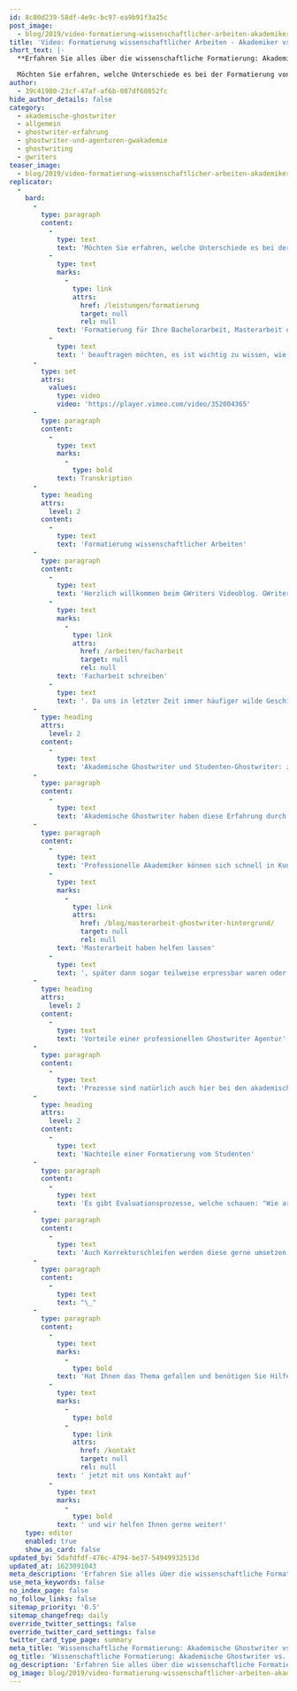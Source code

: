```yaml
---
id: 8c80d239-58df-4e9c-bc97-ea9b91f3a25c
post_image:
  - blog/2019/video-formatierung-wissenschaftlicher-arbeiten-akademiker-vs-studenten/2018-12-04-formatierung-wissenschaftlicher-arbeiten-studenten-classic_Thumbnail.png
title: 'Video: Formatierung wissenschaftlicher Arbeiten - Akademiker vs. Studenten'
short_text: |-
  **Erfahren Sie alles über die wissenschaftliche Formatierung: Akademiker und Studenten im Vergleich. Treffen Sie mit GWriters.de die richtige Entscheidung!**

  Möchten Sie erfahren, welche Unterschiede es bei der Formatierung von wissenschaftlichen Arbeiten zwischen Studenten und Akademikern gibt? Egal ob Sie eine Formatierung für Ihre Bachelorarbeit, Masterarbeit oder Doktorarbeit beauftragen möchten, es ist wichtig zu wissen,...
author:
  - 39c41980-23cf-47af-af6b-087df68052fc
hide_author_details: false
category:
  - akademische-ghostwriter
  - allgemein
  - ghostwriter-erfahrung
  - ghostwriter-und-agenturen-gwakademie
  - ghostwriting
  - gwriters
teaser_image:
  - blog/2019/video-formatierung-wissenschaftlicher-arbeiten-akademiker-vs-studenten/2018-12-04-formatierung-wissenschaftlicher-arbeiten-studenten-classic_Thumbnail.png
replicator:
  -
    bard:
      -
        type: paragraph
        content:
          -
            type: text
            text: 'Möchten Sie erfahren, welche Unterschiede es bei der Formatierung von wissenschaftlichen Arbeiten zwischen Studenten und Akademikern gibt? Egal ob Sie eine '
          -
            type: text
            marks:
              -
                type: link
                attrs:
                  href: /leistungen/formatierung
                  target: null
                  rel: null
            text: 'Formatierung für Ihre Bachelorarbeit, Masterarbeit oder Doktorarbeit'
          -
            type: text
            text: ' beauftragen möchten, es ist wichtig zu wissen, wie sich der Service eines professionellen akademischen Ghostwriters von dem eines Studenten-Ghostwriters unterscheidet, der akademische Arbeiten lediglich nebenberuflich als Zuverdienst verfasst, korrigiert und formatiert. Es werden im Video Themen wie Erfahrung, Sicherheit und Preise angesprochen und Sie erhalten von uns eine ausreichende Informationsbasis, um die richtige Entscheidung für Ihre wissenschaftliche Arbeit zu treffen.'
      -
        type: set
        attrs:
          values:
            type: video
            video: 'https://player.vimeo.com/video/352004365'
      -
        type: paragraph
        content:
          -
            type: text
            marks:
              -
                type: bold
            text: Transkription
      -
        type: heading
        attrs:
          level: 2
        content:
          -
            type: text
            text: 'Formatierung wissenschaftlicher Arbeiten'
      -
        type: paragraph
        content:
          -
            type: text
            text: 'Herzlich willkommen beim GWriters Videoblog. GWriters ist eine Ghostwriter Agentur mit Erfahrung seit 2013. Dementsprechend haben wir natürlich auch Erfahrung in der Formatierung wissenschaftlicher Texte, egal ob Sie Ihre Seminararbeit oder '
          -
            type: text
            marks:
              -
                type: link
                attrs:
                  href: /arbeiten/facharbeit
                  target: null
                  rel: null
            text: 'Facharbeit schreiben'
          -
            type: text
            text: '. Da uns in letzter Zeit immer häufiger wilde Geschichten von Leistungen durch Studenten zu Ohren gekommen sind wollen wir Euch heute einmal den Unterschied zwischen Akademikern und Studenten in diesem Leistungsbereich zeigen. Wie sieht es denn aus, bei der Erfahrung mit der Formatierung wissenschaftlicher Texte?'
      -
        type: heading
        attrs:
          level: 2
        content:
          -
            type: text
            text: 'Akademische Ghostwriter und Studenten-Ghostwriter: zentraleUnterschiede'
      -
        type: paragraph
        content:
          -
            type: text
            text: 'Akademische Ghostwriter haben diese Erfahrung durch langjährige Zusammenarbeit mit unterschiedlichsten Auftraggebern, mit Ghostwriter Agenturen und wissen somit, wie wissenschaftliche Texte aussehen müssen, falls es keine Vorgaben von der Hochschule gibt und auch wenn es Vorgaben von der Hochschule gibt, können sich diese Ghostwriter natürlich schnell einarbeiten und wissen, wo man was verändern muss, damit am Ende alles stimmt. Bei Studenten-Ghostwritern hingegen hat man oftmals das Problem, dass wichtige Formatierungsvorschriften übersehen oder missverstanden werden können und somit die Qualität leider nicht mehr gegeben ist. Gleiches bei der Einarbeitung: zum einen gibt es hier einen Zeitvorteil bei etablierten Ghostwritern. Diese können eine sogenannte Express-Formatierung vornehmen, die wir auch anbieten , innerhalb von 24 Stunden und die danach eben, doch trotzdem so aussieht, wie Ihr es erwartet, und eine hohe Qualität aufweist.'
      -
        type: paragraph
        content:
          -
            type: text
            text: 'Professionelle Akademiker können sich schnell in Kundenbedürfnisse einarbeiten, weil sie eben diese Erfahrung mitbringen. Ghostwriter, welche als Studenten bereits als Ghostwriter aktiv sind und somit wenig Erfahrungen sammeln konnten, sind bei Zeitdruck, so unserer Erfahrung nach, häufig unzuverlässig und es entstehen auch hier Verständnisprobleme und dadurch ein Zeitverlust. Und das ist ja genau das Gegenteil von dem, was unsere Kunden in der Regel erreichen möchten. Bei der Sicherheit achtet dadrauf, dass Ihr auch hier mit etablierten Ghostwritern zusammenarbeitet, dass die Anonymität gewährleistet ist. Am besten nicht nur durch den Ghostwriter an sich, sondern durch die Zusammenarbeit mit einer Ghostwriter Agentur, welche sich dafür eben hergibt. Arbeitet nicht direkt mit Ghostwritern zusammen ohne Agentur oder mit Studenten-Ghostwritern, weil hier die Verschwiegenheit etwas unsicher ist. Um all diese Geschichten zu erzählen, das wäre jetzt wahrscheinlich zu weit ausgeholt, aber wir haben da schon die wildesten Stories gehört von Studenten, die sich von anderen Studenten bei der Bachelorarbeit oder '
          -
            type: text
            marks:
              -
                type: link
                attrs:
                  href: /blog/masterarbeit-ghostwriter-hintergrund/
                  target: null
                  rel: null
            text: 'Masterarbeit haben helfen lassen'
          -
            type: text
            text: ', später dann sogar teilweise erpressbar waren oder es zumindest zu einer unangenehmen Situation in dem Rahmen kam, einfach weil keine Anonymität da ist. Dementsprechend achtet darauf, auch hier akademische Ghostwriter einzusetzen, die die Erfahrung mitbringen und das gewährleisten.'
      -
        type: heading
        attrs:
          level: 2
        content:
          -
            type: text
            text: 'Vorteile einer professionellen Ghostwriter Agentur'
      -
        type: paragraph
        content:
          -
            type: text
            text: 'Prozesse sind natürlich auch hier bei den akademischen Ghostwritern etabliert es herrscht ein professionelles Arbeitsklima, welches bei Studenten teilweise eben nicht da ist. Diese sind nicht vertraut mit den Prozessen einer Ghostwriter Agentur oder mit dem Ablauf eines Ghostwriting Auftrages an sich. Ob es da um eine komplette Mustervorlage geht oder nur um die Formatierung ist eigentlich relativ egal, denn Ihr werdet natürlich mit einem professionellen Ghostwriter einen besseren Zeitvorteil haben und auch für Euer Geld das bekommen, was Ihr bekommen solltet. Weiterhin geht es um die Formatierungsservices. Hier sind akademische Ghostwriter natürlich vertraut mit den Anforderungen an wissenschaftlichen Arbeiten. Bei Studenten kann es auch da manchmal etwas hapern, auch hier aufgrund der Erfahrung. Weiterhin achtet darauf, dass Ihr mit einer Agentur zusammenarbeitet, die nicht nur akademische Ghostwriter an sich einsetzt, sondern diese auch ordentlich bewertet. Das es ein internes Ranking System gibt, dadurch habt Ihr dann oftmals Ghostwriter, welche eine langfristige Zusammenarbeit erwarten mit der Agentur und dementsprechend auch immer weiter versuchen sich zu verbessern, um neue Aufträge zu erlangen.'
      -
        type: heading
        attrs:
          level: 2
        content:
          -
            type: text
            text: 'Nachteile einer Formatierung vom Studenten'
      -
        type: paragraph
        content:
          -
            type: text
            text: 'Es gibt Evaluationsprozesse, welche schauen: "Wie arbeitet derjenige Ghostwriter und für welche Projekte setze ich diesen ein?" Bei Studenten Ghostwritern handelt es sich häufig um eine kurzzeitige Arbeitsweise, um einen kurzzeitigen Zuverdienst, den derjenige Student dann eben dementsprechend haben möchte. Es gibt in der Regel kein Ranking über dessen Arbeiten, es gibt keine gewachsene Zusammenarbeit. Dementsprechend fehlt auch hier ein bisschen die Erfahrung Bei den Formatierungspreisen ist es auch so, dass etablierte Akademische Ghostwriter Euch dort Kostensicherheit geben können. Diese wissen, wenn die einmal auf die Arbeit drauf schauen, können die ungefähr den Umfang abschätzen und die wissen ungefähr, wie viel Zeit es beansprucht hier alle Formalia so umzusetzen, wie Ihr als Kunde es wünscht.'
      -
        type: paragraph
        content:
          -
            type: text
            text: 'Auch Korrekturschleifen werden diese gerne umsetzen, weil diese Korrekturschleifen gerade bei der Formatierung in der Regel nicht sehr ausgiebig ausfallen und der Ghostwriter damit weniger zu tun hat. Bei Studenten-Ghostwritern ist auch hier wieder das Thema Erfahrung wichtig: oftmals wird sich verschätzt, dann wird nachträglich der Preis erhöht, der Kunde ist unzufrieden. Und Ihr habt eben nicht diese Sicherheit, die Ihr mit etablierten Ghostwritern habt. Wichtig ist also immer, wenn Ihr die Möglichkeit habt, achtet darauf, dass mit akademischen Ghostwritern und nicht mit Studenten-Ghostwritern zusammen gearbeitet wird, so wird eure Arbeit auch ordentlich formatiert und so könnt Ihr sicher sein, dass Ihre genau das erhaltet, was Ihr bekommen möchtet.'
      -
        type: paragraph
        content:
          -
            type: text
            text: "\_"
      -
        type: paragraph
        content:
          -
            type: text
            marks:
              -
                type: bold
            text: 'Hat Ihnen das Thema gefallen und benötigen Sie Hilfe bei der Formatierung Ihres wissenschaftlichen Textes? Nehmen Sie'
          -
            type: text
            marks:
              -
                type: bold
              -
                type: link
                attrs:
                  href: /kontakt
                  target: null
                  rel: null
            text: ' jetzt mit uns Kontakt auf'
          -
            type: text
            marks:
              -
                type: bold
            text: ' und wir helfen Ihnen gerne weiter!'
    type: editor
    enabled: true
    show_as_card: false
updated_by: 5dafdfdf-476c-4794-be37-54949932513d
updated_at: 1623091043
meta_description: 'Erfahren Sie alles über die wissenschaftliche Formatierung: Akademiker und Studenten im Vergleich. Treffen Sie mit GWriters.de die richtige Entscheidung!'
use_meta_keywords: false
no_index_page: false
no_follow_links: false
sitemap_priority: '0.5'
sitemap_changefreq: daily
override_twitter_settings: false
override_twitter_card_settings: false
twitter_card_type_page: summary
meta_title: 'Wissenschaftliche Formatierung: Akademische Ghostwriter vs. Studenten'
og_title: 'Wissenschaftliche Formatierung: Akademische Ghostwriter vs. Studenten'
og_description: 'Erfahren Sie alles über die wissenschaftliche Formatierung: Akademiker und Studenten im Vergleich. Treffen Sie mit GWriters.de die richtige Entscheidung!'
og_image: blog/2019/video-formatierung-wissenschaftlicher-arbeiten-akademiker-vs-studenten/2018-12-04-formatierung-wissenschaftlicher-arbeiten-studenten-classic_Thumbnail.png
---
```

